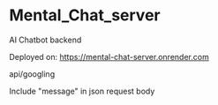 # Mental_Chat_server
AI Chatbot backend


Deployed on:
https://mental-chat-server.onrender.com

api/googling

Include "message" in json request body
